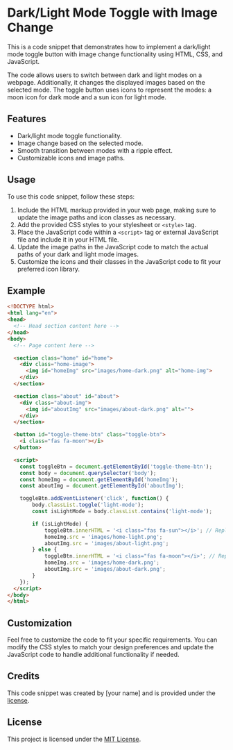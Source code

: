 # Dark/Light Mode Toggle with Image Change

This is a code snippet that demonstrates how to implement a dark/light mode toggle button with image change functionality using HTML, CSS, and JavaScript.

The code allows users to switch between dark and light modes on a webpage. Additionally, it changes the displayed images based on the selected mode. The toggle button uses icons to represent the modes: a moon icon for dark mode and a sun icon for light mode.

## Features

- Dark/light mode toggle functionality.
- Image change based on the selected mode.
- Smooth transition between modes with a ripple effect.
- Customizable icons and image paths.

## Usage

To use this code snippet, follow these steps:

1. Include the HTML markup provided in your web page, making sure to update the image paths and icon classes as necessary.
2. Add the provided CSS styles to your stylesheet or `<style>` tag.
3. Place the JavaScript code within a `<script>` tag or external JavaScript file and include it in your HTML file.
4. Update the image paths in the JavaScript code to match the actual paths of your dark and light mode images.
5. Customize the icons and their classes in the JavaScript code to fit your preferred icon library.

## Example

```html
<!DOCTYPE html>
<html lang="en">
<head>
  <!-- Head section content here -->
</head>
<body>
  <!-- Page content here -->

  <section class="home" id="home">
    <div class="home-image">
      <img id="homeImg" src="images/home-dark.png" alt="home-img">
    </div>
  </section>

  <section class="about" id="about">
    <div class="about-img">
      <img id="aboutImg" src="images/about-dark.png" alt="">
    </div>
  </section>

  <button id="toggle-theme-btn" class="toggle-btn">
    <i class="fas fa-moon"></i>
  </button>

  <script>
    const toggleBtn = document.getElementById('toggle-theme-btn');
    const body = document.querySelector('body');
    const homeImg = document.getElementById('homeImg');
    const aboutImg = document.getElementById('aboutImg');

    toggleBtn.addEventListener('click', function() {
        body.classList.toggle('light-mode');
        const isLightMode = body.classList.contains('light-mode');

        if (isLightMode) {
            toggleBtn.innerHTML = '<i class="fas fa-sun"></i>'; // Replace with your sun icon
            homeImg.src = 'images/home-light.png';
            aboutImg.src = 'images/about-light.png';
        } else {
            toggleBtn.innerHTML = '<i class="fas fa-moon"></i>'; // Replace with your moon icon
            homeImg.src = 'images/home-dark.png';
            aboutImg.src = 'images/about-dark.png';
        }
    });
  </script>
</body>
</html>
```

## Customization

Feel free to customize the code to fit your specific requirements. You can modify the CSS styles to match your design preferences and update the JavaScript code to handle additional functionality if needed.

## Credits

This code snippet was created by [your name] and is provided under the [license](LICENSE.md).

## License

This project is licensed under the [MIT License](LICENSE.md).
